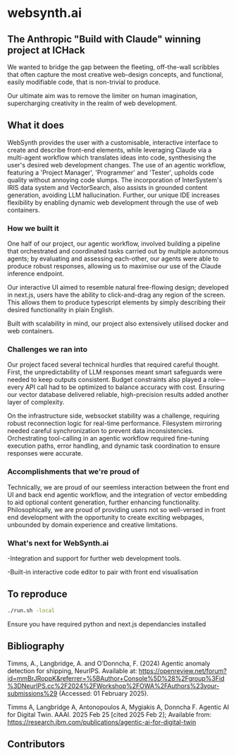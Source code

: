 # websynth.ai

## The Anthropic "Build with Claude" winning project at ICHack
We wanted to bridge the gap between the fleeting, off-the-wall scribbles that often capture the most creative web-design concepts, and functional, easily modifiable code, that is non-trivial to produce.

Our ultimate aim was to remove the limiter on human imagination, supercharging creativity in the realm of web development.

## What it does

WebSynth provides the user with a customisable, interactive interface to create and describe front-end elements, while leveraging Claude via a multi-agent workflow which translates ideas into code, synthesising the user's desired web development changes. The use of an agentic workflow, featuring a 'Project Manager', 'Programmer' and 'Tester', upholds code quality without annoying code slumps. The incorporation of InterSystem's IRIS data system and VectorSearch, also assists in grounded content generation, avoiding LLM hallucination. Further, our unique IDE increases flexibility by enabling dynamic web development through the use of web containers.

### How we built it

One half of our project, our agentic workflow, involved building a pipeline that orchestrated and coordinated tasks carried out by multiple autonomous agents; by evaluating and assessing each-other, our agents were able to produce robust responses, allowing us to maximise our use of the Claude inference endpoint.

Our interactive UI aimed to resemble natural free-flowing design; developed in next.js, users have the ability to click-and-drag any region of the screen. This allows them to produce typescript elements by simply describing their desired functionality in plain English.

Built with scalability in mind, our project also extensively utilised docker and web containers.

### Challenges we ran into

Our project faced several technical hurdles that required careful thought. First, the unpredictability of LLM responses meant smart safeguards were needed to keep outputs consistent. Budget constraints also played a role—every API call had to be optimized to balance accuracy with cost. Ensuring our vector database delivered reliable, high-precision results added another layer of complexity.

On the infrastructure side, websocket stability was a challenge, requiring robust reconnection logic for real-time performance. Filesystem mirroring needed careful synchronization to prevent data inconsistencies. Orchestrating tool-calling in an agentic workflow required fine-tuning execution paths, error handling, and dynamic task coordination to ensure responses were accurate.

### Accomplishments that we're proud of

Technically, we are proud of our seemless interaction between the front end UI and back end agentic workflow, and the integration of vector embedding to aid optional content generation, further enhancing functionality. Philosophically, we are proud of providing users not so well-versed in front end development with the opportunity to create exciting webpages, unbounded by domain experience and creative limitations.

### What's next for WebSynth.ai

-Integration and support for further web development tools.

-Built-in interactive code editor to pair with front end visualisation

## To reproduce
```bash
./run.sh -local
```
Ensure you have required python and next.js dependancies installed


## Bibliography
Timms, A., Langbridge, A. and O’Donncha, F. (2024) Agentic anomaly detection for shipping, NeurIPS. Available at: https://openreview.net/forum?id=mmBrJRoppK&referrer=%5BAuthor+Console%5D%28%2Fgroup%3Fid%3DNeurIPS.cc%2F2024%2FWorkshop%2FOWA%2FAuthors%23your-submissions%29 (Accessed: 01 February 2025). 

Timms A, Langbridge A, Antonopoulos A, Mygiakis A, Donncha F. Agentic AI for Digital Twin. AAAI. 2025 Feb 25 [cited 2025 Feb 2]; Available from: https://research.ibm.com/publications/agentic-ai-for-digital-twin
  

## Contributors 

